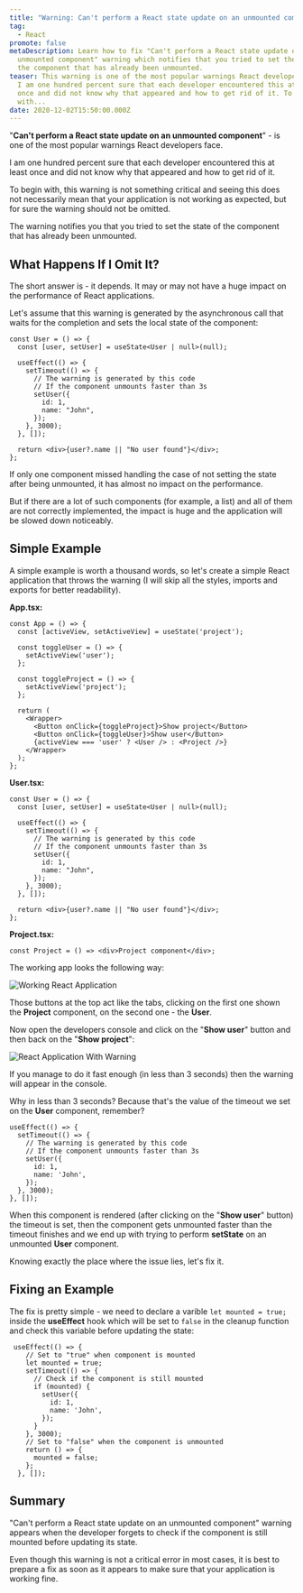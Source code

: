 ```yaml
---
title: "Warning: Can't perform a React state update on an unmounted component"
tag:
  - React
promote: false
metaDescription: Learn how to fix "Can't perform a React state update on an
  unmounted component" warning which notifies that you tried to set the state of
  the component that has already been unmounted.
teaser: This warning is one of the most popular warnings React developers face.
  I am one hundred percent sure that each developer encountered this at least
  once and did not know why that appeared and how to get rid of it. To begin
  with...
date: 2020-12-02T15:50:00.000Z
---
```

"**Can't perform a React state update on an unmounted component**" - is one of the most popular warnings React developers face.

I am one hundred percent sure that each developer encountered this at least once and did not know why that appeared and how to get rid of it.

To begin with, this warning is not something critical and seeing this does not necessarily mean that your application is not working as expected, but for sure the warning should not be omitted.

The warning notifies you that you tried to set the state of the component that has already been unmounted.

## What Happens If I Omit It?

The short answer is - it depends. It may or may not have a huge impact on the performance of React applications.

Let's assume that this warning is generated by the asynchronous call that waits for the completion and sets the local state of the component:

```tsx
const User = () => {
  const [user, setUser] = useState<User | null>(null);

  useEffect(() => {
    setTimeout(() => {
      // The warning is generated by this code
      // If the component unmounts faster than 3s
      setUser({
        id: 1,
        name: "John",
      });
    }, 3000);
  }, []);

  return <div>{user?.name || "No user found"}</div>;
};
```

If only one component missed handling the case of not setting the state after being unmounted, it has almost no impact on the performance.

But if there are a lot of such components (for example, a list) and all of them are not correctly implemented, the impact is huge and the application will be slowed down noticeably.

## Simple Example

A simple example is worth a thousand words, so let's create a simple React application that throws the warning (I will skip all the styles, imports and exports for better readability).

**App.tsx:**

```tsx
const App = () => {
  const [activeView, setActiveView] = useState('project');

  const toggleUser = () => {
    setActiveView('user');
  };

  const toggleProject = () => {
    setActiveView('project');
  };

  return (
    <Wrapper>
      <Button onClick={toggleProject}>Show project</Button>
      <Button onClick={toggleUser}>Show user</Button>
      {activeView === 'user' ? <User /> : <Project />}
    </Wrapper>
  );
};
```

**User.tsx:**

```tsx
const User = () => {
  const [user, setUser] = useState<User | null>(null);

  useEffect(() => {
    setTimeout(() => {
      // The warning is generated by this code
      // If the component unmounts faster than 3s
      setUser({
        id: 1,
        name: "John",
      });
    }, 3000);
  }, []);

  return <div>{user?.name || "No user found"}</div>;
};
```

**Project.tsx:**

```tsx
const Project = () => <div>Project component</div>;
```

The working app looks the following way:

![Working React Application](/img/screenshot-2020-12-01-at-20.01.04.png "Working React Application")

Those buttons at the top act like the tabs, clicking on the first one shown the **Project** component, on the second one - the **User**.

Now open the developers console and click on the "**Show user**" button and then back on the "**Show project**":

![React Application With Warning](/img/ezgif.com-gif-maker-3-.gif "React Application With Warning")

If you manage to do it fast enough (in less than 3 seconds) then the warning will appear in the console.

Why in less than 3 seconds? Because that's the value of the timeout we set on the **User** component, remember?

```tsx
useEffect(() => {
  setTimeout(() => {
    // The warning is generated by this code
    // If the component unmounts faster than 3s
    setUser({
      id: 1,
      name: 'John',
    });
  }, 3000);
}, []);
```

When this component is rendered (after clicking on the "**Show user**" button) the timeout is set, then the component gets unmounted faster than the timeout finishes and we end up with trying to perform **setState** on an unmounted **User** component.

Knowing exactly the place where the issue lies, let's fix it.

## Fixing an Example

The fix is pretty simple - we need to declare a varible `let mounted = true;` inside the **useEffect** hook which will be set to `false` in the cleanup function and check this variable before updating the state:

```tsx
 useEffect(() => {
    // Set to "true" when component is mounted
    let mounted = true;
    setTimeout(() => {
      // Check if the component is still mounted
      if (mounted) {
        setUser({
          id: 1,
          name: 'John',
        });
      }
    }, 3000);
    // Set to "false" when the component is unmounted
    return () => {
      mounted = false;
    };
  }, []);
```

## Summary

"Can't perform a React state update on an unmounted component" warning appears when the developer forgets to check if the component is still mounted before updating its state.

Even though this warning is not a critical error in most cases, it is best to prepare a fix as soon as it appears to make sure that your application is working fine.